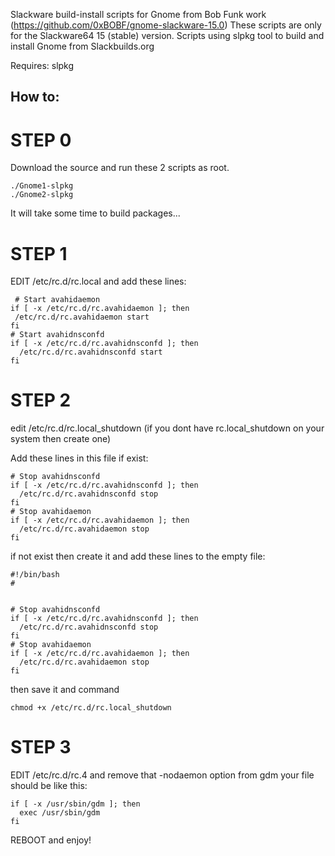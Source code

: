 Slackware build-install scripts for Gnome from Bob Funk work (https://github.com/0xBOBF/gnome-slackware-15.0)
These scripts are only for the Slackware64 15 (stable) version. 
Scripts using slpkg tool to build and install Gnome from Slackbuilds.org

Requires: slpkg 

## How to:

# STEP 0 
 Download the source and run these 2 scripts as root. 
 
 ```
./Gnome1-slpkg
./Gnome2-slpkg
```
 
 
 It will take some time to build packages...
 
# STEP 1
EDIT /etc/rc.d/rc.local 
and add these lines: 
```
 # Start avahidaemon
if [ -x /etc/rc.d/rc.avahidaemon ]; then
 /etc/rc.d/rc.avahidaemon start
fi
# Start avahidnsconfd
if [ -x /etc/rc.d/rc.avahidnsconfd ]; then
  /etc/rc.d/rc.avahidnsconfd start
fi
```
# STEP 2
edit /etc/rc.d/rc.local_shutdown (if you dont have  rc.local_shutdown on your system then create one)

Add these lines in this file if exist:

```
# Stop avahidnsconfd
if [ -x /etc/rc.d/rc.avahidnsconfd ]; then
  /etc/rc.d/rc.avahidnsconfd stop
fi
# Stop avahidaemon
if [ -x /etc/rc.d/rc.avahidaemon ]; then
  /etc/rc.d/rc.avahidaemon stop
fi
```

if not exist then create it and add these lines to the empty file:

```
#!/bin/bash
#


# Stop avahidnsconfd
if [ -x /etc/rc.d/rc.avahidnsconfd ]; then
  /etc/rc.d/rc.avahidnsconfd stop
fi
# Stop avahidaemon
if [ -x /etc/rc.d/rc.avahidaemon ]; then
  /etc/rc.d/rc.avahidaemon stop
fi

```
then save it and command 

```
chmod +x /etc/rc.d/rc.local_shutdown
```

# STEP 3
EDIT /etc/rc.d/rc.4
and remove that -nodaemon option from gdm
your file should be like this:
```
if [ -x /usr/sbin/gdm ]; then
  exec /usr/sbin/gdm
fi
```

REBOOT and enjoy! 
